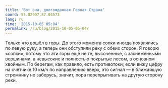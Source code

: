 ```yaml
---
title: 'Вот она, долгожданная Горная Страна'
coord: 55.02907,87.04573
lang: ru
time: '2015-10-05 05:04'
permalink: /ru/blog/2015-10-05-05-04/
---
```


Только что вошёл в горы. До этого момента сопки иногда появлялись по левую руку, а теперь они обступили реку с обеих сторон. Я говорю «сопки», потому что эти горы ещё не те, высоченные, с заснеженными вершинами, а невысокие и полностью покрытые лесом, в основном хвойным. По берегам, как правило, есть противотоки; если вижу цифру на счётчике 10&nbsp;км/ч по направлению вверх, это сигнал&nbsp;— в ближайшую стремнину не заберусь, значит, пора перепрыгивать на другую сторону реки.
